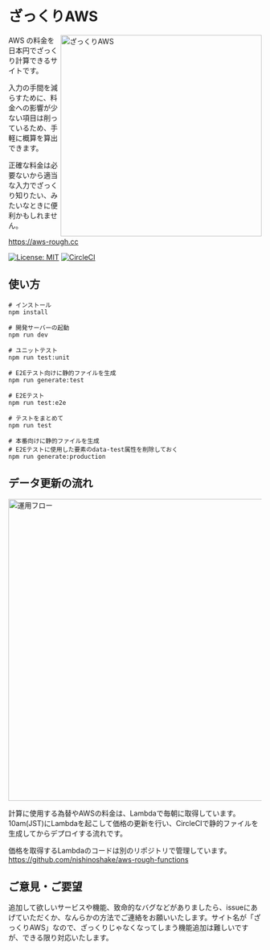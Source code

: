 # ざっくりAWS 

[<img align="right" src="https://user-images.githubusercontent.com/8698355/47230506-5a514280-d405-11e8-90e9-01c1f8cc19c5.gif" alt="ざっくりAWS" width="400">](https://aws-rough.cc)

AWS の料金を日本円でざっくり計算できるサイトです。  

入力の手間を減らすために、料金への影響が少ない項目は削っているため、手軽に概算を算出できます。

正確な料金は必要ないから適当な入力でざっくり知りたい、みたいなときに便利かもしれません。

https://aws-rough.cc

[![License: MIT](https://img.shields.io/badge/License-MIT-yellow.svg)](https://github.com/nishinoshake/aws-rough/blob/master/LICENSE) [![CircleCI](https://circleci.com/gh/nishinoshake/aws-rough/tree/master.svg?style=svg)](https://circleci.com/gh/nishinoshake/aws-rough/tree/master)
 
## 使い方
```
# インストール
npm install

# 開発サーバーの起動
npm run dev

# ユニットテスト
npm run test:unit

# E2Eテスト向けに静的ファイルを生成
npm run generate:test

# E2Eテスト
npm run test:e2e

# テストをまとめて
npm run test

# 本番向けに静的ファイルを生成
# E2Eテストに使用した要素のdata-test属性を削除しておく
npm run generate:production
```

## データ更新の流れ
<img src="https://user-images.githubusercontent.com/8698355/47230492-4e658080-d405-11e8-9b63-619cabb11d3b.png" alt="運用フロー" width="600">

計算に使用する為替やAWSの料金は、Lambdaで毎朝に取得しています。  
10am(JST)にLambdaを起こして価格の更新を行い、CircleCIで静的ファイルを生成してからデプロイする流れです。

価格を取得するLambdaのコードは別のリポジトリで管理しています。  
https://github.com/nishinoshake/aws-rough-functions

## ご意見・ご要望
追加して欲しいサービスや機能、致命的なバグなどがありましたら、issueにあげていただくか、なんらかの方法でご連絡をお願いいたします。サイト名が「ざっくりAWS」なので、ざっくりじゃなくなってしまう機能追加は難しいですが、できる限り対応いたします。
